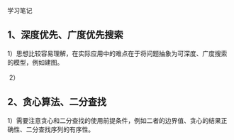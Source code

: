 学习笔记

## 1、深度优先、广度优先搜索

​	1）思想比较容易理解，在实际应用中的难点在于将问题抽象为可深度、广度搜索的模型，例如建图。

​	2）

## 2、贪心算法、二分查找

​	1）需要注意贪心和二分查找的使用前提条件，例如二者的边界值、贪心的结果正确性、二分查找序列的有序性。
